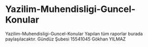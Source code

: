 # Yazilim-Muhendisligi-Guncel-Konular
Yazilim-Muhendisligi-Guncel-Konular
Yapılan tüm raporlar burada paylaşılacaktır.
Gündüz Şubesi
15541045 Gökhan YILMAZ
